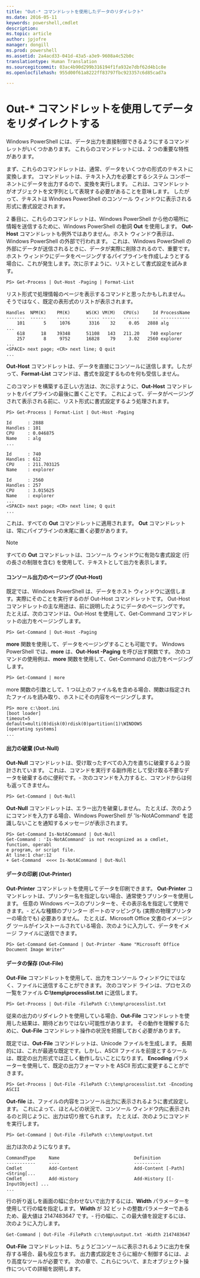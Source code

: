 ```yaml
---
title: "Out-* コマンドレットを使用したデータのリダイレクト"
ms.date: 2016-05-11
keywords: powershell,cmdlet
description: 
ms.topic: article
author: jpjofre
manager: dongill
ms.prod: powershell
ms.assetid: 2a4acd33-041d-43a5-a3e9-9608a4c52b0c
translationtype: Human Translation
ms.sourcegitcommit: 03ac4b90d299b316194f1fa932e7dbf62d4b1c8e
ms.openlocfilehash: 955d00f61a8222ff83797fbc923357c6d85cad7a

---
```


# Out-* コマンドレットを使用してデータをリダイレクトする
Windows PowerShell には、データ出力を直接制御できるようにするコマンドレットがいくつかあります。 これらのコマンドレットには、2 つの重要な特性があります。

まず、これらのコマンドレットは、通常、データをいくつかの形式のテキストに変換します。 コマンドレットは、テキスト入力を必要とするシステム コンポーネントにデータを出力するので、変換を実行します。 これは、コマンドレットがオブジェクトを文字列として表現する必要があることを意味します。 したがって、テキストは Windows PowerShell のコンソール ウィンドウに表示される形式に書式設定されます。

2 番目に、これらのコマンドレットは、Windows PowerShell から他の場所に情報を送信するために、Windows PowerShell の動詞 **Out** を使用します。 **Out\-Host** コマンドレットも例外ではありません。ホスト ウィンドウ表示は、Windows PowerShell の外部で行われます。 これは、Windows PowerShell の外部にデータが送信されるときに、データが実際に削除されるので、重要です。 ホスト ウィンドウにデータをページングするパイプラインを作成しようとする場合に、これが発生します。次に示すように、リストとして書式設定を試みます。

```
PS> Get-Process | Out-Host -Paging | Format-List
```

リスト形式で処理情報のページを表示するコマンドと思ったかもしれません。 そうではなく、既定の表形式のリストが表示されます。

```
Handles  NPM(K)    PM(K)      WS(K) VM(M)   CPU(s)     Id ProcessName
-------  ------    -----      ----- -----   ------     -- -----------
    101       5     1076       3316    32     0.05   2888 alg
...
    618      18    39348      51108   143   211.20    740 explorer
    257       8     9752      16828    79     3.02   2560 explorer
...
<SPACE> next page; <CR> next line; Q quit
...
```

**Out\-Host** コマンドレットは、データを直接にコンソールに送信します。したがって、**Format\-List** コマンドは、書式を設定するものを何も受信しません。

このコマンドを構築する正しい方法は、次に示すように、**Out\-Host** コマンドレットをパイプラインの最後に置くことです。 これによって、データがページングされて表示される前に、リスト形式に書式設定するよう処理されます。

```
PS> Get-Process | Format-List | Out-Host -Paging

Id      : 2888
Handles : 101
CPU     : 0.046875
Name    : alg
...

Id      : 740
Handles : 612
CPU     : 211.703125
Name    : explorer

Id      : 2560
Handles : 257
CPU     : 3.015625
Name    : explorer
...
<SPACE> next page; <CR> next line; Q quit
...
```

これは、すべての **Out** コマンドレットに適用されます。 **Out** コマンドレットは、常にパイプラインの末尾に置く必要があります。

> [!NOTE]
> すべての **Out** コマンドレットは、コンソール ウィンドウに有効な書式設定 (行の長さの制限を含む) を使用して、テキストとして出力を表示します。

#### コンソール出力のページング (Out\-Host)
既定では、Windows PowerShell は、データをホスト ウィンドウに送信します。実際にそのことを実行するのが Out\-Host コマンドレットです。 Out\-Host コマンドレットの主な用途は、前に説明したようにデータのページングです。 たとえば、次のコマンドは、Out\-Host を使用して、Get\-Command コマンドレットの出力をページングします。

```
PS> Get-Command | Out-Host -Paging
```

**more** 関数を使用して、データをページングすることも可能です。 Windows PowerShell では、**more** は、**Out\-Host \-Paging** を呼び出す関数です。 次のコマンドの使用例は、**more** 関数を使用して、Get\-Command の出力をページングします。

```
PS> Get-Command | more
```

more 関数の引数として、1 つ以上のファイル名を含める場合、関数は指定されたファイルを読み取り、ホストにその内容をページングします。

```
PS> more c:\boot.ini
[boot loader]
timeout=5
default=multi(0)disk(0)rdisk(0)partition(1)\WINDOWS
[operating systems]
...
```

#### 出力の破棄 (Out\-Null)
**Out\-Null** コマンドレットは、受け取ったすべての入力を直ちに破棄するよう設計されています。 これは、コマンドを実行する副作用として受け取る不要なデータを破棄するのに便利です。\- 次のコマンドを入力すると、コマンドからは何も返ってきません。

```
PS> Get-Command | Out-Null
```

**Out\-Null** コマンドレットは、エラー出力を破棄しません。 たとえば、次のようにコマンドを入力する場合、Windows PowerShell が 'Is\-NotACommand' を認識しないことを通知するメッセージが表示されます。

```
PS> Get-Command Is-NotACommand | Out-Null
Get-Command : 'Is-NotACommand' is not recognized as a cmdlet, function, operabl
e program, or script file.
At line:1 char:12
+ Get-Command  <<<< Is-NotACommand | Out-Null
```

#### データの印刷 (Out\-Printer)
**Out\-Printer** コマンドレットを使用してデータを印刷できます。 **Out\-Printer** コマンドレットは、プリンター名を指定しない場合、通常使うプリンターを使用します。 任意の Windows ベースのプリンターを、その表示名を指定して使用できます。\- どんな種類のプリンター ポートのマッピングも (実際の物理プリンターの場合でも) 必要ありません。 たとえば、Microsoft Office 文書のイメージング ツールがインストールされている場合、次のように入力して、データをイメージ ファイルに送信できます。

```
PS> Get-Command Get-Command | Out-Printer -Name "Microsoft Office Document Image Writer"
```

#### データの保存 (Out\-File)
**Out\-File** コマンドレットを使用して、出力をコンソール ウィンドウにではなく、ファイルに送信することができます。 次のコマンド ラインは、プロセスの一覧をファイル **C:\\temp\\processlist.txt** に送信します。

```
PS> Get-Process | Out-File -FilePath C:\temp\processlist.txt
```

従来の出力のリダイレクトを使用している場合、**Out\-File** コマンドレットを使用した結果は、期待どおりではない可能性があります。 その動作を理解するために、**Out\-File** コマンドレット操作の状況を把握しておく必要があります。

既定では、**Out\-File** コマンドレットは、Unicode ファイルを生成します。 長期的には、これが最適な既定です。しかし、ASCII ファイルを前提とするツールは、既定の出力形式では正しく動作しないことになります。 **Encoding** パラメーターを使用して、既定の出力フォーマットを ASCII 形式に変更することができます。

```
PS> Get-Process | Out-File -FilePath C:\temp\processlist.txt -Encoding ASCII
```

**Out\-file** は、ファイルの内容をコンソール出力に表示されるように書式設定します。 これによって、ほとんどの状況で、コンソール ウィンドウ内に表示されるのと同じように、出力は切り捨てられます。 たとえば、次のようにコマンドを実行します。

```
PS> Get-Command | Out-File -FilePath c:\temp\output.txt
```

出力は次のようになります。

```
CommandType     Name                            Definition                     
-----------     ----                            ----------                     
Cmdlet          Add-Content                     Add-Content [-Path] <String[...
Cmdlet          Add-History                     Add-History [[-InputObject] ...
...
```

行の折り返しを画面の幅に合わせないで出力するには、**Width** パラメーターを使用して行の幅を指定します。 **Width** が 32 ビットの整数パラメーターであるため、最大値は 2147483647 です。\- 行の幅に、この最大値を設定するには、次のように入力します。

```
Get-Command | Out-File -FilePath c:\temp\output.txt -Width 2147483647
```

**Out\-File** コマンドレットは、ちょうどコンソールに表示されるように出力を保存する場合、最も役立ちます。 出力書式設定をさらに細かく制御するには、より高度なツールが必要です。 次の章で、これらについて、またオブジェクト操作についての詳細を説明します。




<!--HONumber=Jun16_HO4-->


